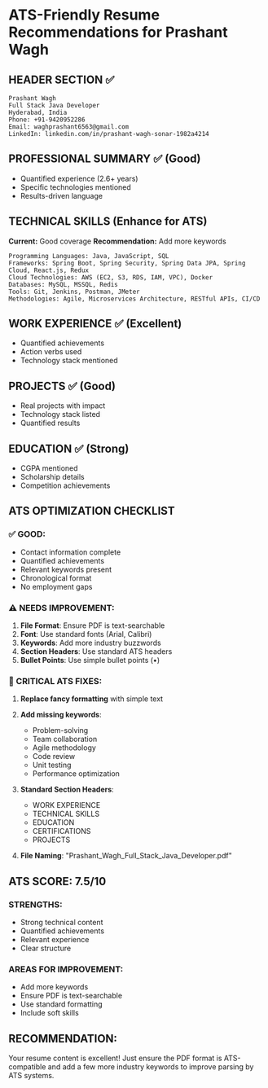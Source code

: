 # ATS-Friendly Resume Recommendations for Prashant Wagh

## HEADER SECTION ✅
```
Prashant Wagh
Full Stack Java Developer
Hyderabad, India
Phone: +91-9420952286
Email: waghprashant6563@gmail.com
LinkedIn: linkedin.com/in/prashant-wagh-sonar-1982a4214
```

## PROFESSIONAL SUMMARY ✅ (Good)
- Quantified experience (2.6+ years)
- Specific technologies mentioned
- Results-driven language

## TECHNICAL SKILLS (Enhance for ATS)
**Current:** Good coverage
**Recommendation:** Add more keywords
```
Programming Languages: Java, JavaScript, SQL
Frameworks: Spring Boot, Spring Security, Spring Data JPA, Spring Cloud, React.js, Redux
Cloud Technologies: AWS (EC2, S3, RDS, IAM, VPC), Docker
Databases: MySQL, MSSQL, Redis
Tools: Git, Jenkins, Postman, JMeter
Methodologies: Agile, Microservices Architecture, RESTful APIs, CI/CD
```

## WORK EXPERIENCE ✅ (Excellent)
- Quantified achievements
- Action verbs used
- Technology stack mentioned

## PROJECTS ✅ (Good)
- Real projects with impact
- Technology stack listed
- Quantified results

## EDUCATION ✅ (Strong)
- CGPA mentioned
- Scholarship details
- Competition achievements

## ATS OPTIMIZATION CHECKLIST

### ✅ GOOD:
- Contact information complete
- Quantified achievements
- Relevant keywords present
- Chronological format
- No employment gaps

### ⚠️ NEEDS IMPROVEMENT:
1. **File Format**: Ensure PDF is text-searchable
2. **Font**: Use standard fonts (Arial, Calibri)
3. **Keywords**: Add more industry buzzwords
4. **Section Headers**: Use standard ATS headers
5. **Bullet Points**: Use simple bullet points (•)

### 🔧 CRITICAL ATS FIXES:

1. **Replace fancy formatting** with simple text
2. **Add missing keywords**:
   - Problem-solving
   - Team collaboration  
   - Agile methodology
   - Code review
   - Unit testing
   - Performance optimization

3. **Standard Section Headers**:
   - WORK EXPERIENCE
   - TECHNICAL SKILLS
   - EDUCATION
   - CERTIFICATIONS
   - PROJECTS

4. **File Naming**: "Prashant_Wagh_Full_Stack_Java_Developer.pdf"

## ATS SCORE: 7.5/10

### STRENGTHS:
- Strong technical content
- Quantified achievements
- Relevant experience
- Clear structure

### AREAS FOR IMPROVEMENT:
- Add more keywords
- Ensure PDF is text-searchable
- Use standard formatting
- Include soft skills

## RECOMMENDATION:
Your resume content is excellent! Just ensure the PDF format is ATS-compatible and add a few more industry keywords to improve parsing by ATS systems.